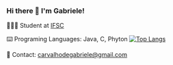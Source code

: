 ### Hi there 👋 I'm Gabriele!

👩🏻‍💻 Student at [IFSC](https://www.ifsc.edu.br/en/about-ifsc)

⌨️ Programing Languages: Java, C, Phyton
[![Top Langs](github-readme-stats-sand-delta.vercel.app/api/top-langs/?username=gabrieledecarvalho&langs_count=8)](https://github.com/gabrieledecarvalho/github-readme-stats)

📧 Contact: carvalhodegabriele@gmail.com

<!--
**oakgabi/oakgabi** is a ✨ _special_ ✨ repository because its `README.md` (this file) appears on your GitHub profile.

Here are some ideas to get you started:

- 🔭 I’m currently working on ...
- 🌱 I’m currently learning ...
- 👯 I’m looking to collaborate on ...
- 🤔 I’m looking for help with ...
- 💬 Ask me about ...
- 📫 How to reach me: ...
- 😄 Pronouns: ...
- ⚡ Fun fact: ...
-->
